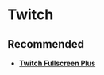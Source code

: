 # Twitch

## Recommended

* ****[**Twitch Fullscreen Plus**](https://chrome.google.com/webstore/detail/twitch-fullscreen-plus/jbbmdehmiclndmeedcocofcjlpgjnmea?hl=pt-BR)****
